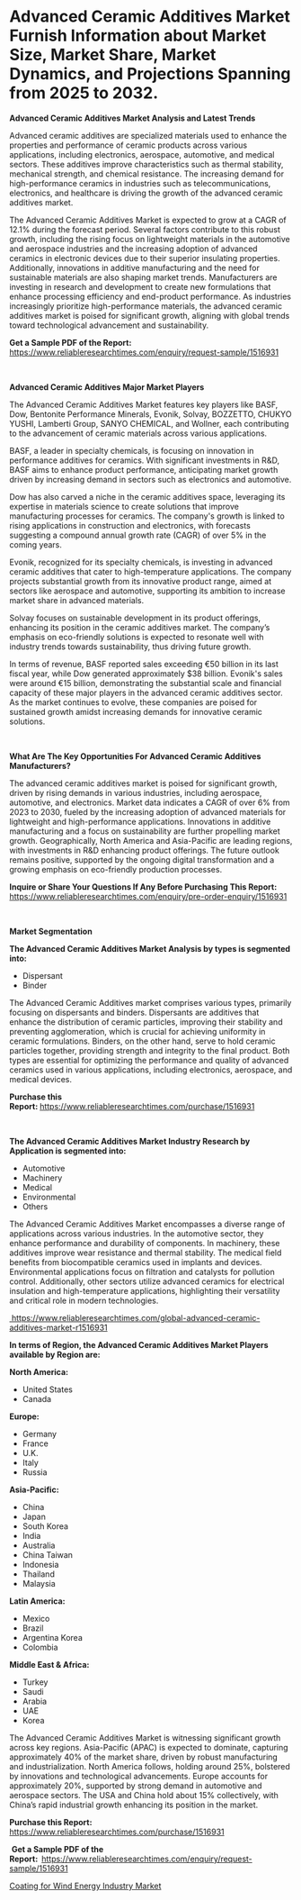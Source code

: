 <p><h1>Advanced Ceramic Additives Market Furnish Information about Market Size, Market Share, Market Dynamics, and Projections Spanning from 2025 to 2032.</h1></p><p><strong>Advanced Ceramic Additives Market Analysis and Latest Trends</strong></p>
<p><p>Advanced ceramic additives are specialized materials used to enhance the properties and performance of ceramic products across various applications, including electronics, aerospace, automotive, and medical sectors. These additives improve characteristics such as thermal stability, mechanical strength, and chemical resistance. The increasing demand for high-performance ceramics in industries such as telecommunications, electronics, and healthcare is driving the growth of the advanced ceramic additives market.</p><p>The Advanced Ceramic Additives Market is expected to grow at a CAGR of 12.1% during the forecast period. Several factors contribute to this robust growth, including the rising focus on lightweight materials in the automotive and aerospace industries and the increasing adoption of advanced ceramics in electronic devices due to their superior insulating properties. Additionally, innovations in additive manufacturing and the need for sustainable materials are also shaping market trends. Manufacturers are investing in research and development to create new formulations that enhance processing efficiency and end-product performance. As industries increasingly prioritize high-performance materials, the advanced ceramic additives market is poised for significant growth, aligning with global trends toward technological advancement and sustainability.</p></p>
<p><strong>Get a Sample PDF of the Report:&nbsp;</strong> <a href="https://www.reliableresearchtimes.com/enquiry/request-sample/1516931?utm_campaign=2006&utm_medium=2&utm_source=Github&utm_content=ia&utm_term=30032025&utm_id=advanced-ceramic-additives">https://www.reliableresearchtimes.com/enquiry/request-sample/1516931</a></p>
<p>&nbsp;</p>
<p><strong>Advanced Ceramic Additives Major Market Players</strong></p>
<p><p>The Advanced Ceramic Additives Market features key players like BASF, Dow, Bentonite Performance Minerals, Evonik, Solvay, BOZZETTO, CHUKYO YUSHI, Lamberti Group, SANYO CHEMICAL, and Wollner, each contributing to the advancement of ceramic materials across various applications.</p><p>BASF, a leader in specialty chemicals, is focusing on innovation in performance additives for ceramics. With significant investments in R&D, BASF aims to enhance product performance, anticipating market growth driven by increasing demand in sectors such as electronics and automotive. </p><p>Dow has also carved a niche in the ceramic additives space, leveraging its expertise in materials science to create solutions that improve manufacturing processes for ceramics. The company's growth is linked to rising applications in construction and electronics, with forecasts suggesting a compound annual growth rate (CAGR) of over 5% in the coming years.</p><p>Evonik, recognized for its specialty chemicals, is investing in advanced ceramic additives that cater to high-temperature applications. The company projects substantial growth from its innovative product range, aimed at sectors like aerospace and automotive, supporting its ambition to increase market share in advanced materials.</p><p>Solvay focuses on sustainable development in its product offerings, enhancing its position in the ceramic additives market. The company’s emphasis on eco-friendly solutions is expected to resonate well with industry trends towards sustainability, thus driving future growth.</p><p>In terms of revenue, BASF reported sales exceeding €50 billion in its last fiscal year, while Dow generated approximately $38 billion. Evonik's sales were around €15 billion, demonstrating the substantial scale and financial capacity of these major players in the advanced ceramic additives sector. As the market continues to evolve, these companies are poised for sustained growth amidst increasing demands for innovative ceramic solutions.</p></p>
<p>&nbsp;</p>
<p><strong>What Are The Key Opportunities For Advanced Ceramic Additives Manufacturers?</strong></p>
<p><p>The advanced ceramic additives market is poised for significant growth, driven by rising demands in various industries, including aerospace, automotive, and electronics. Market data indicates a CAGR of over 6% from 2023 to 2030, fueled by the increasing adoption of advanced materials for lightweight and high-performance applications. Innovations in additive manufacturing and a focus on sustainability are further propelling market growth. Geographically, North America and Asia-Pacific are leading regions, with investments in R&D enhancing product offerings. The future outlook remains positive, supported by the ongoing digital transformation and a growing emphasis on eco-friendly production processes.</p></p>
<p><strong>Inquire or Share Your Questions If Any Before Purchasing This Report:</strong> <a href="https://www.reliableresearchtimes.com/enquiry/pre-order-enquiry/1516931?utm_campaign=2006&utm_medium=2&utm_source=Github&utm_content=ia&utm_term=30032025&utm_id=advanced-ceramic-additives">https://www.reliableresearchtimes.com/enquiry/pre-order-enquiry/1516931</a></p>
<p>&nbsp;</p>
<p><strong>Market Segmentation</strong></p>
<p><strong>The Advanced Ceramic Additives Market Analysis by types is segmented into:</strong></p>
<p><ul><li>Dispersant</li><li>Binder</li></ul></p>
<p><p>The Advanced Ceramic Additives market comprises various types, primarily focusing on dispersants and binders. Dispersants are additives that enhance the distribution of ceramic particles, improving their stability and preventing agglomeration, which is crucial for achieving uniformity in ceramic formulations. Binders, on the other hand, serve to hold ceramic particles together, providing strength and integrity to the final product. Both types are essential for optimizing the performance and quality of advanced ceramics used in various applications, including electronics, aerospace, and medical devices.</p></p>
<p><strong>Purchase this Report:&nbsp;</strong><a href="https://www.reliableresearchtimes.com/purchase/1516931?utm_campaign=2006&utm_medium=2&utm_source=Github&utm_content=ia&utm_term=30032025&utm_id=advanced-ceramic-additives">https://www.reliableresearchtimes.com/purchase/1516931</a></p>
<p>&nbsp;</p>
<p><strong>The Advanced Ceramic Additives Market Industry Research by Application is segmented into:</strong></p>
<p><ul><li>Automotive</li><li>Machinery</li><li>Medical</li><li>Environmental</li><li>Others</li></ul></p>
<p><p>The Advanced Ceramic Additives Market encompasses a diverse range of applications across various industries. In the automotive sector, they enhance performance and durability of components. In machinery, these additives improve wear resistance and thermal stability. The medical field benefits from biocompatible ceramics used in implants and devices. Environmental applications focus on filtration and catalysts for pollution control. Additionally, other sectors utilize advanced ceramics for electrical insulation and high-temperature applications, highlighting their versatility and critical role in modern technologies.</p></p>
<p><a href="https://www.reliableresearchtimes.com/global-advanced-ceramic-additives-market-r1516931?utm_campaign=2006&utm_medium=2&utm_source=Github&utm_content=ia&utm_term=30032025&utm_id=advanced-ceramic-additives">&nbsp;https://www.reliableresearchtimes.com/global-advanced-ceramic-additives-market-r1516931</a></p>
<p><strong>In terms of Region, the Advanced Ceramic Additives Market Players available by Region are:</strong></p>
<p>
    <p> <strong> North America: </strong>
        <ul>
            <li>United States</li>
            <li>Canada</li>
        </ul>
        </p> 
    <p> <strong> Europe: </strong>
        <ul>
            <li>Germany</li>
            <li>France</li>
            <li>U.K.</li>
            <li>Italy</li>
            <li>Russia</li>
        </ul>
        </p> 
    <p> <strong> Asia-Pacific: </strong>
        <ul>
            <li>China</li>
            <li>Japan</li>
            <li>South Korea</li>
            <li>India</li>
            <li>Australia</li>
            <li>China Taiwan</li>
            <li>Indonesia</li>
            <li>Thailand</li>
            <li>Malaysia</li>
        </ul>
        </p> 
    <p> <strong> Latin America: </strong>
        <ul>
            <li>Mexico</li>
            <li>Brazil</li>
            <li>Argentina Korea</li>
            <li>Colombia</li>
        </ul>
        </p> 
    <p> <strong> Middle East & Africa: </strong>
        <ul>
            <li>Turkey</li>
            <li>Saudi</li>
            <li>Arabia</li>
            <li>UAE</li>
            <li>Korea</li>
        </ul>
    </p>
    </p>
<p><p>The Advanced Ceramic Additives Market is witnessing significant growth across key regions. Asia-Pacific (APAC) is expected to dominate, capturing approximately 40% of the market share, driven by robust manufacturing and industrialization. North America follows, holding around 25%, bolstered by innovations and technological advancements. Europe accounts for approximately 20%, supported by strong demand in automotive and aerospace sectors. The USA and China hold about 15% collectively, with China’s rapid industrial growth enhancing its position in the market.</p></p>
<p><strong>Purchase this Report: </strong><a href="https://www.reliableresearchtimes.com/purchase/1516931?utm_campaign=2006&utm_medium=2&utm_source=Github&utm_content=ia&utm_term=30032025&utm_id=advanced-ceramic-additives">https://www.reliableresearchtimes.com/purchase/1516931</a></p>
<p>&nbsp;<strong>Get a Sample PDF of the Report:&nbsp;&nbsp;</strong><a href="https://www.reliableresearchtimes.com/enquiry/request-sample/1516931?utm_campaign=2006&utm_medium=2&utm_source=Github&utm_content=ia&utm_term=30032025&utm_id=advanced-ceramic-additives">https://www.reliableresearchtimes.com/enquiry/request-sample/1516931</a></p>
<p><strong></strong></p>
<p><p><a href="https://github.com/Krish2023na/Market-Research-Report-List-7/blob/main/coating-for-wind-energy-industry-market.md?utm_campaign=2006&utm_medium=2&utm_source=Github&utm_content=ia&utm_term=30032025&utm_id=advanced-ceramic-additives">Coating for Wind Energy Industry Market</a></p></p>
